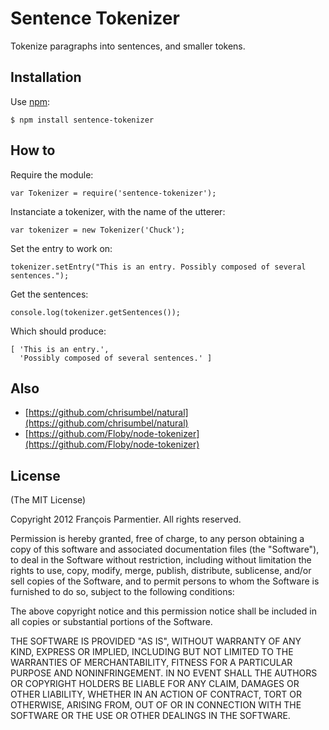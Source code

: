 # Sentence Tokenizer

Tokenize paragraphs into sentences, and smaller tokens.

## Installation

Use [npm](http://npmjs.org):

    $ npm install sentence-tokenizer


## How to

Require the module:

    var Tokenizer = require('sentence-tokenizer');

Instanciate a tokenizer, with the name of the utterer:

    var tokenizer = new Tokenizer('Chuck');

Set the entry to work on:

    tokenizer.setEntry("This is an entry. Possibly composed of several sentences.");

Get the sentences:

    console.log(tokenizer.getSentences());

Which should produce:

    [ 'This is an entry.',
      'Possibly composed of several sentences.' ]

## Also

* [https://github.com/chrisumbel/natural](https://github.com/chrisumbel/natural)
* [https://github.com/Floby/node-tokenizer](https://github.com/Floby/node-tokenizer)

## License
(The MIT License)

Copyright 2012 François Parmentier. All rights reserved.

Permission is hereby granted, free of charge, to any person obtaining a copy
of this software and associated documentation files (the "Software"), to
deal in the Software without restriction, including without limitation the
rights to use, copy, modify, merge, publish, distribute, sublicense, and/or
sell copies of the Software, and to permit persons to whom the Software is
furnished to do so, subject to the following conditions:

The above copyright notice and this permission notice shall be included in
all copies or substantial portions of the Software.

THE SOFTWARE IS PROVIDED "AS IS", WITHOUT WARRANTY OF ANY KIND, EXPRESS OR
IMPLIED, INCLUDING BUT NOT LIMITED TO THE WARRANTIES OF MERCHANTABILITY,
FITNESS FOR A PARTICULAR PURPOSE AND NONINFRINGEMENT. IN NO EVENT SHALL THE
AUTHORS OR COPYRIGHT HOLDERS BE LIABLE FOR ANY CLAIM, DAMAGES OR OTHER
LIABILITY, WHETHER IN AN ACTION OF CONTRACT, TORT OR OTHERWISE, ARISING
FROM, OUT OF OR IN CONNECTION WITH THE SOFTWARE OR THE USE OR OTHER DEALINGS
IN THE SOFTWARE.